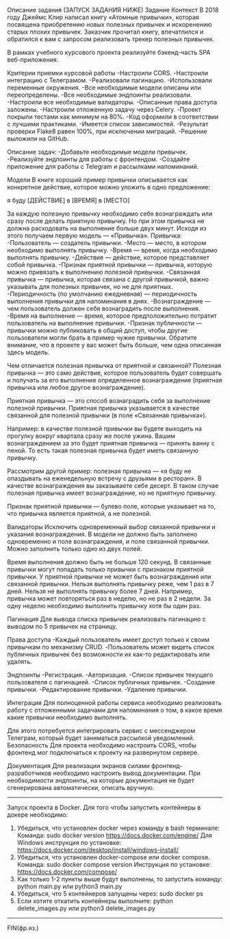 Описание задания (ЗАПУСК ЗАДАНИЯ НИЖЕ)
Задание
Контекст
В 2018 году Джеймс Клир написал книгу «Атомные привычки», которая посвящена приобретению новых полезных привычек и искоренению старых плохих привычек. Заказчик прочитал книгу, впечатлился и обратился к вам с запросом реализовать трекер полезных привычек.

В рамках учебного курсового проекта реализуйте бэкенд-часть SPA веб-приложения.

Критерии приемки курсовой работы
-Настроили CORS.
-Настроили интеграцию с Телеграмом.
-Реализовали пагинацию.
-Использовали переменные окружения.
-Все необходимые модели описаны или переопределены.
-Все необходимые эндпоинты реализовали.
-Настроили все необходимые валидаторы.
-Описанные права доступа заложены.
-Настроили отложенную задачу через Celery.
-Проект покрыли тестами как минимум на 80%.
-Код оформили в соответствии с лучшими практиками.
-Имеется список зависимостей.
-Результат проверки Flake8 равен 100%, при исключении миграций.
-Решение выложили на GitHub.

Описание задач:
-Добавьте необходимые модели привычек.
-Реализуйте эндпоинты для работы с фронтендом.
-Создайте приложение для работы с Telegram и рассылками напоминаний.

Модели
В книге хороший пример привычки описывается как конкретное действие, которое можно уложить в одно предложение:

я буду [ДЕЙСТВИЕ] в [ВРЕМЯ] в [МЕСТО]

За каждую полезную привычку необходимо себя вознаграждать или сразу после делать приятную привычку. Но при этом привычка не должна расходовать на выполнение больше двух минут. Исходя из этого получаем первую модель — «Привычка».
Привычка:
-Пользователь — создатель привычки.
-Место — место, в котором необходимо выполнять привычку.
-Время — время, когда необходимо выполнять привычку.
-Действие — действие, которое представляет собой привычка.
-Признак приятной привычки — привычка, которую можно привязать к выполнению полезной привычки.
-Связанная привычка — привычка, которая связана с другой привычкой, важно указывать для полезных привычек, но не для приятных.
-Периодичность (по умолчанию ежедневная) — периодичность выполнения привычки для напоминания в днях.
-Вознаграждение — чем пользователь должен себя вознаградить после выполнения.
-Время на выполнение — время, которое предположительно потратит пользователь на выполнение привычки.
-Признак публичности — привычки можно публиковать в общий доступ, чтобы другие пользователи могли брать в пример чужие привычки.
Обратите внимание, что в проекте у вас может быть больше, чем одна описанная здесь модель.


Чем отличается полезная привычка от приятной и связанной?
Полезная привычка — это само действие, которое пользователь будет совершать и получать за его выполнение определенное вознаграждение (приятная привычка или любое другое вознаграждение).

Приятная привычка — это способ вознаградить себя за выполнение полезной привычки. Приятная привычка указывается в качестве связанной для полезной привычки (в поле «Связанная привычка»).

Например: в качестве полезной привычки вы будете выходить на прогулку вокруг квартала сразу же после ужина. Вашим вознаграждением за это будет приятная привычка — принять ванну с пеной. То есть такая полезная привычка будет иметь связанную привычку.

Рассмотрим другой пример: полезная привычка — «я буду не опаздывать на еженедельную встречу с друзьями в ресторан». В качестве вознаграждения вы заказываете себе десерт. В таком случае полезная привычка имеет вознаграждение, но не приятную привычку.

Признак приятной привычки — булево поле, которые указывает на то, что привычка является приятной, а не полезной.


Валидаторы
Исключить одновременный выбор связанной привычки и указания вознаграждения.
В модели не должно быть заполнено одновременно и поле вознаграждения, и поле связанной привычки. Можно заполнить только одно из двух полей.

Время выполнения должно быть не больше 120 секунд.
В связанные привычки могут попадать только привычки с признаком приятной привычки.
У приятной привычки не может быть вознаграждения или связанной привычки.
Нельзя выполнять привычку реже, чем 1 раз в 7 дней.
Нельзя не выполнять привычку более 7 дней. Например, привычка может повторяться раз в неделю, но не раз в 2 недели. За одну неделю необходимо выполнить привычку хотя бы один раз.

Пагинация
Для вывода списка привычек реализовать пагинацию с выводом по 5 привычек на страницу.

Права доступа
-Каждый пользователь имеет доступ только к своим привычкам по механизму CRUD.
-Пользователь может видеть список публичных привычек без возможности их как-то редактировать или удалять.

Эндпоинты
-Регистрация.
-Авторизация.
-Список привычек текущего пользователя с пагинацией.
-Список публичных привычек.
-Создание привычки.
-Редактирование привычки.
-Удаление привычки.

Интеграция
Для полноценной работы сервиса необходимо реализовать работу с отложенными задачами для напоминания о том, в какое время какие привычки необходимо выполнять.

Для этого потребуется интегрировать сервис с мессенджером Телеграм, который будет заниматься рассылкой уведомлений.
Безопасность
Для проекта необходимо настроить CORS, чтобы фронтенд мог подключаться к проекту на развернутом сервере.

Документация
Для реализации экранов силами фронтенд-разработчиков необходимо настроить вывод документации. При необходимости эндпоинты, на которые документация не будет сгенерирована автоматически, описать вручную.

------------------------------------------------------------------------------------------------------------------------
Запуск проекта в Docker.
Для того чтобы запустить контейнеры в докере необходимо:
1. Убедиться, что установлен docker через команду в bash терминале:
Команда: sudo docker version
https://docs.docker.com/engine/
Для Windows инструкция по установке:
https://docs.docker.com/desktop/install/windows-install/
2. Убедиться, что установлен docker-compose или docker compose.
Команда: sudo docker compose version
Инструкция по установке:
https://docs.docker.com/compose/
3. Как только 1-2 пункты выше будут выполнены, то запустить команду:
python main.py
или
python3 main.py
4. Убедиться, что 5 контейнеров запущены через: sudo docker ps
5.  Если хотите откатить контейнеры выполните:
python delete_images.py
или
python3 delete_images.py
-------------------------------------------------------------------------------
FIN(фр.яз.)